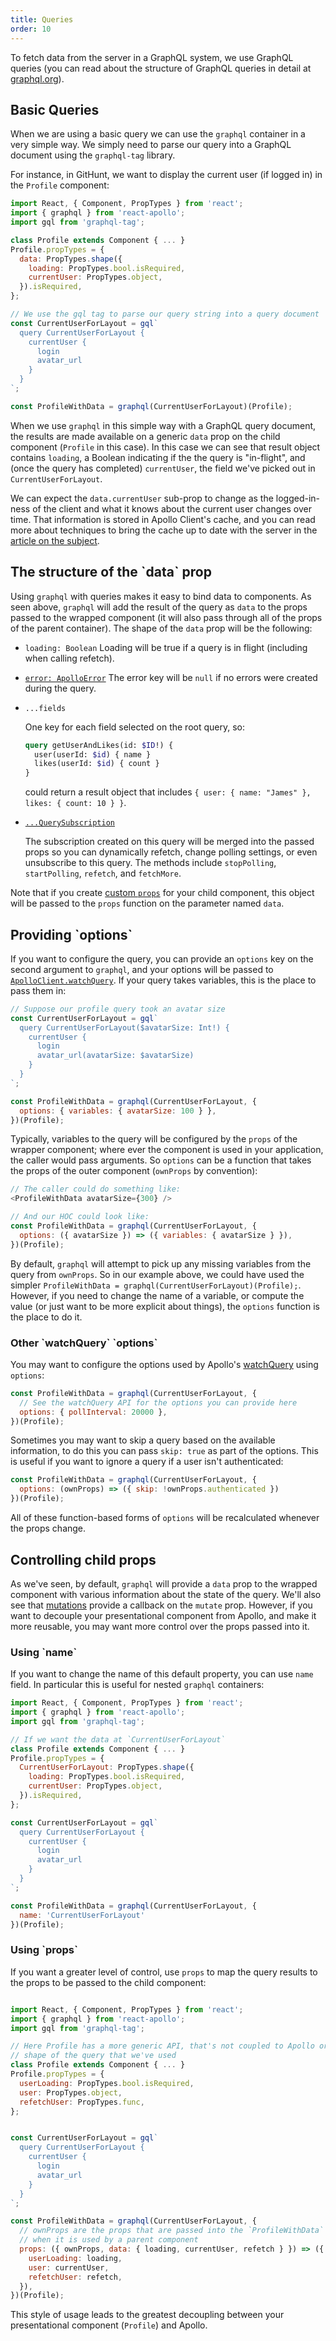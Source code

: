 ```yaml
---
title: Queries
order: 10
---
```


To fetch data from the server in a GraphQL system, we use GraphQL queries (you can read about the structure of GraphQL queries in detail at [graphql.org](http://graphql.org/docs/queries/)).

<h2 id="basics">Basic Queries</h2>

When we are using a basic query we can use the `graphql` container in a very simple way. We simply need to parse our query into a GraphQL document using the `graphql-tag` library.

For instance, in GitHunt, we want to display the current user (if logged in) in the `Profile` component:

```js
import React, { Component, PropTypes } from 'react';
import { graphql } from 'react-apollo';
import gql from 'graphql-tag';

class Profile extends Component { ... }
Profile.propTypes = {
  data: PropTypes.shape({
    loading: PropTypes.bool.isRequired,
    currentUser: PropTypes.object,
  }).isRequired,
};

// We use the gql tag to parse our query string into a query document
const CurrentUserForLayout = gql`
  query CurrentUserForLayout {
    currentUser {
      login
      avatar_url
    }
  }
`;

const ProfileWithData = graphql(CurrentUserForLayout)(Profile);
```

When we use `graphql` in this simple way with a GraphQL query document, the results are made available on a generic `data` prop on the child component (`Profile` in this case). In this case we can see that result object contains `loading`, a Boolean indicating if the the query is "in-flight", and (once the query has completed) `currentUser`, the field we've picked out in `CurrentUserForLayout`.

We can expect the `data.currentUser` sub-prop to change as the logged-in-ness of the client and what it knows about the current user changes over time. That information is stored in Apollo Client's cache, and you can read more about techniques to bring the cache up to date with the server in the [article on the subject](cache-updates.html).

<h2 id="default-result-props">The structure of the `data` prop</h2>

Using `graphql` with queries makes it easy to bind data to components. As seen above, `graphql` will add the result of the query as `data` to the props passed to the wrapped component (it will also pass through all of the props of the parent container). The shape of the `data` prop will be the following:

- `loading: Boolean`
  Loading will be true if a query is in flight (including when calling refetch).

- [`error: ApolloError`](/core/apollo-client-api.html#ApolloError)
  The error key will be `null` if no errors were created during the query.

- `...fields`

  One key for each field selected on the root query, so:

  ```graphql
  query getUserAndLikes(id: $ID!) {
    user(userId: $id) { name }
    likes(userId: $id) { count }
  }
  ```

  could return a result object that includes `{ user: { name: "James" }, likes: { count: 10 } }`.

- [`...QuerySubscription`](/core/apollo-client-api.html#QuerySubscription)

  The subscription created on this query will be merged into the passed props so you can dynamically refetch, change polling settings, or even unsubscribe to this query. The methods include `stopPolling`, `startPolling`, `refetch`, and `fetchMore`.

Note that if you create [custom `props`](#graphql-props) for your child component, this object will be passed to the `props` function on the parameter named `data`.

<h2 id="graphql-options">Providing `options`</h2>

If you want to configure the query, you can provide an `options` key on the second argument to `graphql`, and your options will be passed to [`ApolloClient.watchQuery`](/core/apollo-client-api.html#watchQuery). If your query takes variables, this is the place to pass them in:

```js
// Suppose our profile query took an avatar size
const CurrentUserForLayout = gql`
  query CurrentUserForLayout($avatarSize: Int!) {
    currentUser {
      login
      avatar_url(avatarSize: $avatarSize)
    }
  }
`;

const ProfileWithData = graphql(CurrentUserForLayout, {
  options: { variables: { avatarSize: 100 } },
})(Profile);

```

Typically, variables to the query will be configured by the `props` of the wrapper component; where ever the component is used in your application, the caller would pass arguments. So `options` can be a function that takes the props of the outer component (`ownProps` by convention):

```js
// The caller could do something like:
<ProfileWithData avatarSize={300} />

// And our HOC could look like:
const ProfileWithData = graphql(CurrentUserForLayout, {
  options: ({ avatarSize }) => ({ variables: { avatarSize } }),
})(Profile);
```

By default, `graphql` will attempt to pick up any missing variables from the query from `ownProps`. So in our example above, we could have used the simpler `ProfileWithData = graphql(CurrentUserForLayout)(Profile);`. However, if you need to change the name of a variable, or compute the value (or just want to be more explicit about things), the `options` function is the place to do it.

<h3 id="other-graphql-options">Other `watchQuery` `options`</h3>

You may want to configure the options used by Apollo's [watchQuery](/core/apollo-client-api.html#watchQuery) using `options`:

```js
const ProfileWithData = graphql(CurrentUserForLayout, {
  // See the watchQuery API for the options you can provide here
  options: { pollInterval: 20000 },
})(Profile);
```

Sometimes you may want to skip a query based on the available information, to do this you can pass `skip: true` as part of the options. This is useful if you want to ignore a query if a user isn't authenticated:

```js
const ProfileWithData = graphql(CurrentUserForLayout, {
  options: (ownProps) => ({ skip: !ownProps.authenticated })
})(Profile);
```

All of these function-based forms of `options` will be recalculated whenever the props change.

<h2 id="graphql-props">Controlling child props</h2>

As we've seen, by default, `graphql` will provide a `data` prop to the wrapped component with various information about the state of the query. We'll also see that [mutations](mutations.html) provide a callback on the `mutate` prop. However, if you want to decouple your presentational component from Apollo, and make it more reusable, you may want more control over the props passed into it.

<h3 id="graphql-name">Using `name`</h3>

If you want to change the name of this default property, you can use `name` field. In particular this is useful for nested `graphql` containers:

```js
import React, { Component, PropTypes } from 'react';
import { graphql } from 'react-apollo';
import gql from 'graphql-tag';

// If we want the data at `CurrentUserForLayout`
class Profile extends Component { ... }
Profile.propTypes = {
  CurrentUserForLayout: PropTypes.shape({
    loading: PropTypes.bool.isRequired,
    currentUser: PropTypes.object,
  }).isRequired,
};

const CurrentUserForLayout = gql`
  query CurrentUserForLayout {
    currentUser {
      login
      avatar_url
    }
  }
`;

const ProfileWithData = graphql(CurrentUserForLayout, {
  name: 'CurrentUserForLayout'
})(Profile);
```


<h3 id="graphql-props">Using `props`</h3>

If you want a greater level of control, use `props` to map the query results to the props to be passed to the child component:

```js

import React, { Component, PropTypes } from 'react';
import { graphql } from 'react-apollo';
import gql from 'graphql-tag';

// Here Profile has a more generic API, that's not coupled to Apollo or the
// shape of the query that we've used
class Profile extends Component { ... }
Profile.propTypes = {
  userLoading: PropTypes.bool.isRequired,
  user: PropTypes.object,
  refetchUser: PropTypes.func,
};


const CurrentUserForLayout = gql`
  query CurrentUserForLayout {
    currentUser {
      login
      avatar_url
    }
  }
`;

const ProfileWithData = graphql(CurrentUserForLayout, {
  // ownProps are the props that are passed into the `ProfileWithData`
  // when it is used by a parent component
  props: ({ ownProps, data: { loading, currentUser, refetch } }) => ({
    userLoading: loading,
    user: currentUser,
    refetchUser: refetch,
  }),
})(Profile);
```

This style of usage leads to the greatest decoupling between your presentational component (`Profile`) and Apollo.
